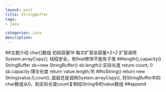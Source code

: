 ```yaml
---
layout: post
title: StringBuffer
tags:
- java

categories: java
description:
---
```

##主题介绍
char[]数组 初始容量16 每次扩容会容量*2+2 扩容调用System.arrayCopy();
线程安全，有final修饰不能有子类
##length(),capacity()
StringBuffer sb=new StringBuffer()
sb.length():实际长度 return count; 0
sb.capacity:理论长度 return value.length;16
##toString()
return new String(value,0,count);
底层还是调用System.arrayCopy(),
将StringBuffer中的char数组从0，到实际长度count复制给String中的value数组
##append
